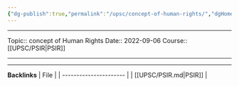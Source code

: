 ```yaml
---
{"dg-publish":true,"permalink":"/upsc/concept-of-human-rights/","dgHomeLink":true,"dgPassFrontmatter":false}
---
```


----
Topic:: concept of Human Rights
Date:: 2022-09-06
Course:: [[UPSC/PSIR|PSIR]] 

----


















---
**Backlinks**
| File                   |
| ---------------------- |
| [[UPSC/PSIR.md\|PSIR]] |



